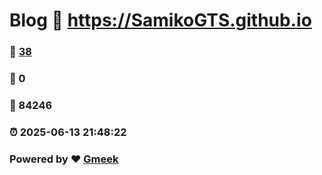 # Blog :link: https://SamikoGTS.github.io 
### :page_facing_up: [38](https://SamikoGTS.github.io/tag.html) 
### :speech_balloon: 0 
### :hibiscus: 84246 
### :alarm_clock: 2025-06-13 21:48:22 
### Powered by :heart: [Gmeek](https://github.com/Meekdai/Gmeek)
